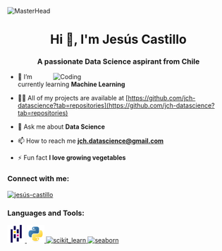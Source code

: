![MasterHead](https://static.vecteezy.com/system/resources/previews/001/759/768/non_2x/data-scientist-word-banner-vector.jpg)
<h1 align="center">Hi 👋, I'm Jesús Castillo</h1>
<h3 align="center">A passionate Data Science aspirant from Chile</h3>
<img align="right" alt="Coding" width="400" src="https://framerusercontent.com/images/b1HF8AV9Ii9b9atLUpZ4LodPSY.gif">

- 🌱 I’m currently learning **Machine Learning**

- 👨‍💻 All of my projects are available at [https://github.com/jch-datascience?tab=repositories](https://github.com/jch-datascience?tab=repositories)

- 💬 Ask me about **Data Science**

- 📫 How to reach me **jch.datascience@gmail.com**

- ⚡ Fun fact **I love growing vegetables**

<h3 align="left">Connect with me:</h3>
<p align="left">
<a href="https://linkedin.com/in/jesús-castillo" target="blank"><img align="center" src="https://raw.githubusercontent.com/rahuldkjain/github-profile-readme-generator/master/src/images/icons/Social/linked-in-alt.svg" alt="jesús-castillo" height="30" width="40" /></a>
</p>

<h3 align="left">Languages and Tools:</h3>
<p align="left"> <a href="https://pandas.pydata.org/" target="_blank" rel="noreferrer"> <img src="https://raw.githubusercontent.com/devicons/devicon/2ae2a900d2f041da66e950e4d48052658d850630/icons/pandas/pandas-original.svg" alt="pandas" width="40" height="40"/> </a> <a href="https://www.python.org" target="_blank" rel="noreferrer"> <img src="https://raw.githubusercontent.com/devicons/devicon/master/icons/python/python-original.svg" alt="python" width="40" height="40"/> </a> <a href="https://scikit-learn.org/" target="_blank" rel="noreferrer"> <img src="https://upload.wikimedia.org/wikipedia/commons/0/05/Scikit_learn_logo_small.svg" alt="scikit_learn" width="40" height="40"/> </a> <a href="https://seaborn.pydata.org/" target="_blank" rel="noreferrer"> <img src="https://seaborn.pydata.org/_images/logo-mark-lightbg.svg" alt="seaborn" width="40" height="40"/> </a> </p>
